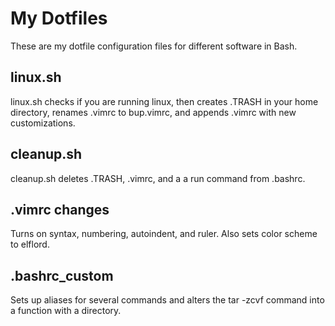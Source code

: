# My Dotfiles
These are my dotfile configuration files for different software in Bash.
## linux.sh
linux.sh checks if you are running linux, then creates .TRASH in your home directory, renames .vimrc to bup.vimrc, and appends .vimrc with new customizations.
## cleanup.sh
cleanup.sh deletes .TRASH, .vimrc, and a a run command from .bashrc.
## .vimrc changes
Turns on syntax, numbering, autoindent, and ruler. Also sets color scheme to elflord.
## .bashrc_custom
Sets up aliases for several commands and alters the tar -zcvf command into a function with a directory.
